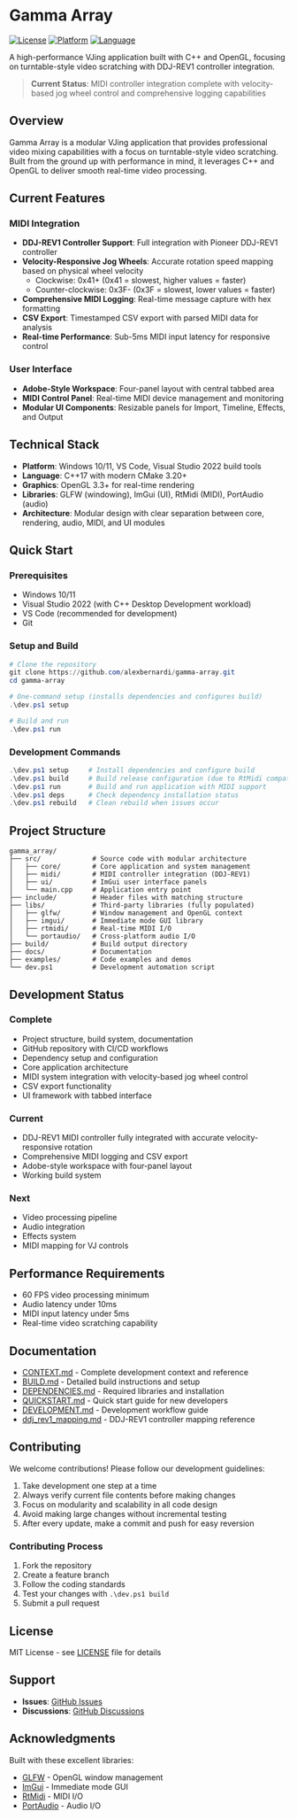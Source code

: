# Gamma Array

[![License](https://img.shields.io/badge/license-MIT-blue.svg)]((https://github.com/alexbernardi/gamma-array/blob/main/LICENSE))
[![Platform](https://img.shields.io/badge/platform-Windows-lightgrey.svg)](https://github.com/alexbernardi/gamma-array)
[![Language](https://img.shields.io/badge/language-C%2B%2B17-orange.svg)](https://github.com/alexbernardi/gamma-array)

A high-performance VJing application built with C++ and OpenGL, focusing on turntable-style video scratching with DDJ-REV1 controller integration.

> **Current Status**: MIDI controller integration complete with velocity-based jog wheel control and comprehensive logging capabilities

## Overview

Gamma Array is a modular VJing application that provides professional video mixing capabilities with a focus on turntable-style video scratching. Built from the ground up with performance in mind, it leverages C++ and OpenGL to deliver smooth real-time video processing.

## Current Features

### MIDI Integration
- **DDJ-REV1 Controller Support**: Full integration with Pioneer DDJ-REV1 controller
- **Velocity-Responsive Jog Wheels**: Accurate rotation speed mapping based on physical wheel velocity
  - Clockwise: 0x41+ (0x41 = slowest, higher values = faster)
  - Counter-clockwise: 0x3F- (0x3F = slowest, lower values = faster)
- **Comprehensive MIDI Logging**: Real-time message capture with hex formatting
- **CSV Export**: Timestamped CSV export with parsed MIDI data for analysis
- **Real-time Performance**: Sub-5ms MIDI input latency for responsive control

### User Interface
- **Adobe-Style Workspace**: Four-panel layout with central tabbed area
- **MIDI Control Panel**: Real-time MIDI device management and monitoring
- **Modular UI Components**: Resizable panels for Import, Timeline, Effects, and Output

## Technical Stack

- **Platform**: Windows 10/11, VS Code, Visual Studio 2022 build tools
- **Language**: C++17 with modern CMake 3.20+
- **Graphics**: OpenGL 3.3+ for real-time rendering
- **Libraries**: GLFW (windowing), ImGui (UI), RtMidi (MIDI), PortAudio (audio)
- **Architecture**: Modular design with clear separation between core, rendering, audio, MIDI, and UI modules

## Quick Start

### Prerequisites
- Windows 10/11
- Visual Studio 2022 (with C++ Desktop Development workload)
- VS Code (recommended for development)
- Git

### Setup and Build
```powershell
# Clone the repository
git clone https://github.com/alexbernardi/gamma-array.git
cd gamma-array

# One-command setup (installs dependencies and configures build)
.\dev.ps1 setup

# Build and run
.\dev.ps1 run
```

### Development Commands
```powershell
.\dev.ps1 setup     # Install dependencies and configure build
.\dev.ps1 build     # Build release configuration (due to RtMidi compatibility)
.\dev.ps1 run       # Build and run application with MIDI support
.\dev.ps1 deps      # Check dependency installation status
.\dev.ps1 rebuild   # Clean rebuild when issues occur
```

## Project Structure

```
gamma_array/
├── src/             # Source code with modular architecture
│   ├── core/        # Core application and system management
│   ├── midi/        # MIDI controller integration (DDJ-REV1)
│   ├── ui/          # ImGui user interface panels
│   └── main.cpp     # Application entry point
├── include/         # Header files with matching structure
├── libs/            # Third-party libraries (fully populated)
│   ├── glfw/        # Window management and OpenGL context
│   ├── imgui/       # Immediate mode GUI library
│   ├── rtmidi/      # Real-time MIDI I/O
│   └── portaudio/   # Cross-platform audio I/O
├── build/           # Build output directory
├── docs/            # Documentation
├── examples/        # Code examples and demos
└── dev.ps1          # Development automation script
```

## Development Status

### Complete
- Project structure, build system, documentation
- GitHub repository with CI/CD workflows
- Dependency setup and configuration
- Core application architecture
- MIDI system integration with velocity-based jog wheel control
- CSV export functionality
- UI framework with tabbed interface

### Current
- DDJ-REV1 MIDI controller fully integrated with accurate velocity-responsive rotation
- Comprehensive MIDI logging and CSV export
- Adobe-style workspace with four-panel layout
- Working build system

### Next
- Video processing pipeline
- Audio integration
- Effects system
- MIDI mapping for VJ controls

## Performance Requirements

- 60 FPS video processing minimum
- Audio latency under 10ms
- MIDI input latency under 5ms
- Real-time video scratching capability

## Documentation

- [CONTEXT.md](CONTEXT.md) - Complete development context and reference
- [BUILD.md](BUILD.md) - Detailed build instructions and setup
- [DEPENDENCIES.md](DEPENDENCIES.md) - Required libraries and installation
- [QUICKSTART.md](QUICKSTART.md) - Quick start guide for new developers
- [DEVELOPMENT.md](DEVELOPMENT.md) - Development workflow guide
- [ddj_rev1_mapping.md](ddj_rev1_mapping.md) - DDJ-REV1 controller mapping reference

## Contributing

We welcome contributions! Please follow our development guidelines:

1. Take development one step at a time
2. Always verify current file contents before making changes
3. Focus on modularity and scalability in all code design
4. Avoid making large changes without incremental testing
5. After every update, make a commit and push for easy reversion

### Contributing Process
1. Fork the repository
2. Create a feature branch
3. Follow the coding standards
4. Test your changes with `.\dev.ps1 build`
5. Submit a pull request

## License

MIT License - see [LICENSE](LICENSE) file for details

## Support

- **Issues**: [GitHub Issues](https://github.com/alexbernardi/gamma-array/issues)
- **Discussions**: [GitHub Discussions](https://github.com/alexbernardi/gamma-array/discussions)

## Acknowledgments

Built with these excellent libraries:
- [GLFW](https://www.glfw.org/) - OpenGL window management
- [ImGui](https://github.com/ocornut/imgui) - Immediate mode GUI
- [RtMidi](https://github.com/thestk/rtmidi) - MIDI I/O
- [PortAudio](http://portaudio.com/) - Audio I/O